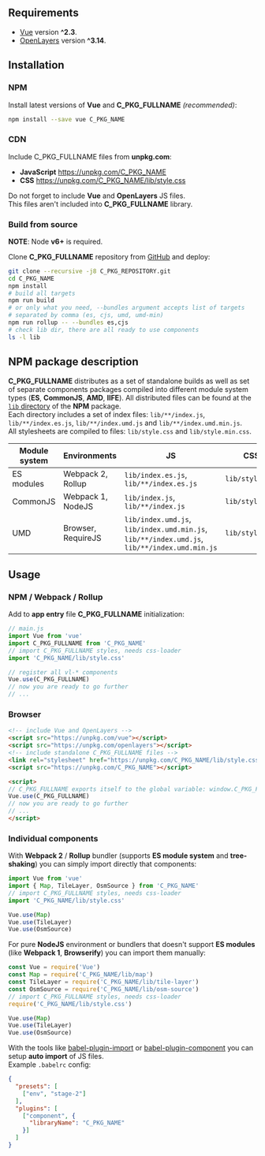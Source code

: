 <b-message type="is-warning">

## Requirements

- [Vue](https://vuejs.org/ "Vue Homepage")<!-- {target="_blank"} --> version **^2.3**.
- [OpenLayers](https://openlayers.org/ "OpenLayers Homepage")<!-- {target="_blank"} --> version **^3.14**.

</b-message>

## Installation

### NPM

Install latest versions of **Vue** and **C_PKG_FULLNAME** _(recommended)_:

```bash
npm install --save vue C_PKG_NAME
```

### CDN

Include C_PKG_FULLNAME files from **unpkg.com**:  

- **JavaScript** https://unpkg.com/C_PKG_NAME<!-- {a:target="_blank"} -->
- **CSS** https://unpkg.com/C_PKG_NAME/lib/style.css<!-- {a:target="_blank"} -->

<b-message type="is-info">

Do not forget to include **Vue** and **OpenLayers** JS files.    
This files aren't included into **C_PKG_FULLNAME** library. 

</b-message>

### Build from source

<b-message type="is-warning">

**NOTE**: Node **v6+** is required.

</b-message>

Clone **C_PKG_FULLNAME** repository from [GitHub](C_PKG_REPOSITORY) and deploy:

```bash
git clone --recursive -j8 C_PKG_REPOSITORY.git
cd C_PKG_NAME
npm install
# build all targets
npm run build
# or only what you need, --bundles argument accepts list of targets 
# separated by comma (es, cjs, umd, umd-min)
npm run rollup -- --bundles es,cjs
# check lib dir, there are all ready to use components
ls -l lib
```

## NPM package description

**C_PKG_FULLNAME** distributes as a set of standalone builds as well as set of separate components packages 
compiled into different module system types (**ES**, **CommonJS**, **AMD**, **IIFE**). All distributed files can be 
found at the [`lib` directory](https://unpkg.com/C_PKG_NAME/lib/)<!-- {a:target="_blank"} --> of the **NPM** package.  
Each directory includes a set of index files: `lib/**/index.js`, `lib/**/index.es.js`, `lib/**/index.umd.js` and `lib/**/index.umd.min.js`.  
All stylesheets are compiled to files: `lib/style.css` and `lib/style.min.css`.

| Module system  | Environments       | JS                                                                                              | CSS               |
|----------------|--------------------|-------------------------------------------------------------------------------------------------|-------------------|
| ES modules     | Webpack 2, Rollup  | `lib/index.es.js`, `lib/**/index.es.js`                                                         | `lib/style.css`   |
| CommonJS       | Webpack 1, NodeJS  | `lib/index.js`, `lib/**/index.js`                                                               | `lib/style.css`   |
| UMD            | Browser, RequireJS | `lib/index.umd.js`, `lib/index.umd.min.js`,<br>`lib/**/index.umd.js`, `lib/**/index.umd.min.js` | `lib/style.css`   |

## Usage

### NPM / Webpack / Rollup

Add to **app entry** file **C_PKG_FULLNAME** initialization:

```js
// main.js
import Vue from 'vue'
import C_PKG_FULLNAME from 'C_PKG_NAME'
// import C_PKG_FULLNAME styles, needs css-loader
import 'C_PKG_NAME/lib/style.css'

// register all vl-* components
Vue.use(C_PKG_FULLNAME)
// now you are ready to go further
// ...
````

### Browser

```html
<!-- include Vue and OpenLayers -->
<script src="https://unpkg.com/vue"></script>
<script src="https://unpkg.com/openlayers"></script>
<!-- include standalone C_PKG_FULLNAME files -->
<link rel="stylesheet" href="https://unpkg.com/C_PKG_NAME/lib/style.css">
<script src="https://unpkg.com/C_PKG_NAME"></script>

<script>
// C_PKG_FULLNAME exports itself to the global variable: window.C_PKG_FULLNAME 
Vue.use(C_PKG_FULLNAME)
// now you are ready to go further
// ...
</script>
```

### Individual components

With **Webpack 2** / **Rollup** bundler (supports **ES module system** and **tree-shaking**) you can simply import 
directly that components:  

```js
import Vue from 'vue'
import { Map, TileLayer, OsmSource } from 'C_PKG_NAME'
// import C_PKG_FULLNAME styles, needs css-loader
import 'C_PKG_NAME/lib/style.css'

Vue.use(Map)
Vue.use(TileLayer)
Vue.use(OsmSource)
```

For pure **NodeJS** environment or bundlers that doesn't support **ES modules** (like **Webpack 1**, **Browserify**) 
you can import them manually:

```js
const Vue = require('Vue')
const Map = require('C_PKG_NAME/lib/map')
const TileLayer = require('C_PKG_NAME/lib/tile-layer')
const OsmSource = require('C_PKG_NAME/lib/osm-source')
// import C_PKG_FULLNAME styles, needs css-loader
require('C_PKG_NAME/lib/style.css')

Vue.use(Map)
Vue.use(TileLayer)
Vue.use(OsmSource)
````

With the tools like [babel-plugin-import](https://github.com/ant-design/babel-plugin-import) or 
[babel-plugin-component](https://github.com/QingWei-Li/babel-plugin-component) you can setup **auto import** of JS files.  
Example `.babelrc` config:

```json
{
  "presets": [
    ["env", "stage-2"]
  ],
  "plugins": [
    ["component", {
      "libraryName": "C_PKG_NAME"
    }]
  ]
}
```
